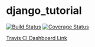 # django_tutorial


[![Build Status](https://app.travis-ci.com/nalinir/django_tutorial.svg?token=1px5F5nRwyFGtjnyuY6A&branch=main)](https://app.travis-ci.com/nalinir/django_tutorial)
[![Coverage Status](https://coveralls.io/repos/github/nalinir/django_tutorial/badge.svg?branch=main)](https://coveralls.io/github/nalinir/django_tutorial?branch=main)

[Travis CI Dashboard Link](https://app.travis-ci.com/github/nalinir/django_tutorial)
